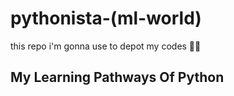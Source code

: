 # pythonista-(ml-world)
this repo i'm gonna use to depot my codes 🗽🚀

## My Learning Pathways Of Python
